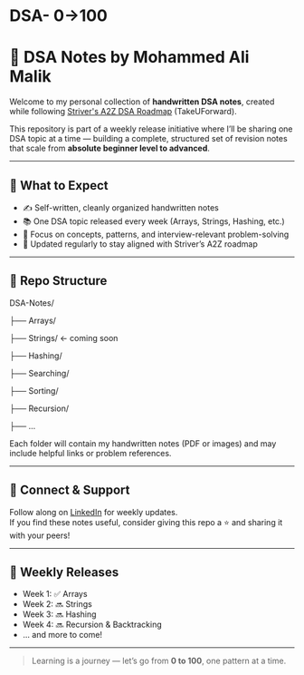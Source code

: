 # DSA- 0->100
# 📘 DSA Notes by Mohammed Ali Malik

Welcome to my personal collection of **handwritten DSA notes**, created while following [Striver's A2Z DSA Roadmap](https://takeuforward.org/interviews/strivers-dsa-sheet-top-coding-interview-problems/) (TakeUForward).

This repository is part of a weekly release initiative where I’ll be sharing one DSA topic at a time — building a complete, structured set of revision notes that scale from **absolute beginner level to advanced**.

---

## 🚀 What to Expect

- ✍️ Self-written, cleanly organized handwritten notes
- 📚 One DSA topic released every week (Arrays, Strings, Hashing, etc.)
- 🧠 Focus on concepts, patterns, and interview-relevant problem-solving
- 🔄 Updated regularly to stay aligned with Striver’s A2Z roadmap

---

## 📂 Repo Structure
DSA-Notes/

├── Arrays/

├── Strings/ ← coming soon

├── Hashing/

├── Searching/

├── Sorting/

├── Recursion/

├── ...


Each folder will contain my handwritten notes (PDF or images) and may include helpful links or problem references.

---

## 🙌 Connect & Support

Follow along on [LinkedIn](www.linkedin.com/in/mohammed-ali-6a62311bb) for weekly updates.  
If you find these notes useful, consider giving this repo a ⭐ and sharing it with your peers!

---

## 📅 Weekly Releases

- Week 1: ✅ Arrays
- Week 2: 🔜 Strings
- Week 3: 🔜 Hashing
- Week 4: 🔜 Recursion & Backtracking
- ... and more to come!

---

> Learning is a journey — let’s go from **0 to 100**, one pattern at a time.
